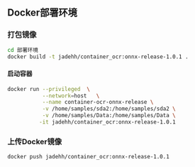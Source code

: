## Docker部署环境

### 打包镜像
```bash
cd 部署环境
docker build -t jadehh/container_ocr:onnx-release-1.0.1 .  
```
#### 启动容器

```bash
docker run --privileged  \
           --network=host   \
           --name container-ocr-onnx-release \
           -v /home/samples/sda2:/home/samples/sda2 \
           -v /home/samples/Data:/home/samples/Data \
          -it jadehh/container_ocr:onnx-release-1.0.1 
```

### 上传Docker镜像

```bash
docker push jadehh/container_ocr:onnx-release-1.0.1
```
